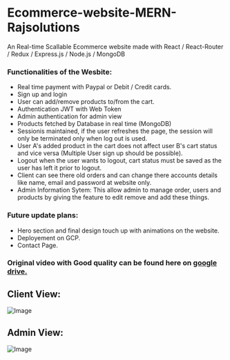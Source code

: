 # Ecommerce-website-MERN-Rajsolutions

An Real-time Scallable Ecommerce website made with React /  React-Router / Redux / Express.js / Node.js / MongoDB

### Functionalities of the Wesbite:
- Real time payment with Paypal or Debit / Credit cards.
- Sign up and login
- User can add/remove products to/from the cart.
- Authentication JWT with Web Token 
- Admin authentication for admin view 
- Products fetched by Database in real time (MongoDB)
- Sessionis maintained, if the user refreshes the page, the session will only be terminated only when log out is used.
- User A's added product in the cart does not affect user B's cart status and vice versa (Multiple User sign up should be possible).
- Logout when the user wants to logout, cart status must be saved as the user has left it prior to logout.
- Client can see there old orders and can change there accounts details  like name, email and password at website only.
- Admin Information Sytem: This allow admin to manage order, users and products by giving the feature to edit remove and add these things.

### Future update plans:
- Hero section and final design touch up with animations on the website.
- Deployement on GCP.
- Contact Page.

### Original video with Good quality can be found here on [google drive.](https://drive.google.com/drive/folders/19f1LT38cqhAKhdhysRVBm8vJKlFqC-PU?usp=sharing)

## Client View:
![Image](https://github.com/pratiktiwari1212/Ecommerce-website-MERN-Rajsolutions/blob/main/gifs/admin.gif)

## Admin View:
![Image](https://github.com/pratiktiwari1212/Ecommerce-website-MERN-Rajsolutions/blob/main/gifs/client.gif)
